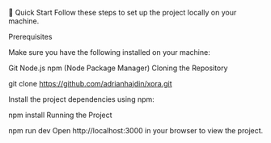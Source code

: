 🤸 Quick Start
Follow these steps to set up the project locally on your machine.

Prerequisites

Make sure you have the following installed on your machine:

Git
Node.js
npm (Node Package Manager)
Cloning the Repository

git clone https://github.com/adrianhajdin/xora.git

Install the project dependencies using npm:

npm install
Running the Project

npm run dev
Open http://localhost:3000 in your browser to view the project.